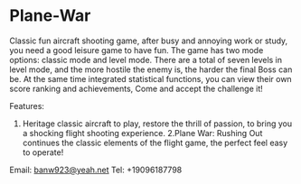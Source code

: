 # Plane-War

Classic fun aircraft shooting game, after busy and annoying work or study, you need a good leisure game to have fun. The game has two mode options: classic mode and level mode. There are a total of seven levels in level mode, and the more hostile the enemy is, the harder the final Boss can be. At the same time integrated statistical functions, you can view their own score ranking and achievements, Come and accept the challenge it!

Features:
1. Heritage classic aircraft to play, restore the thrill of passion, to bring you a shocking flight shooting experience.
2.Plane War: Rushing Out continues the classic elements of the flight game, the perfect feel easy to operate!

Email: banw923@yeah.net
Tel: +19096187798
